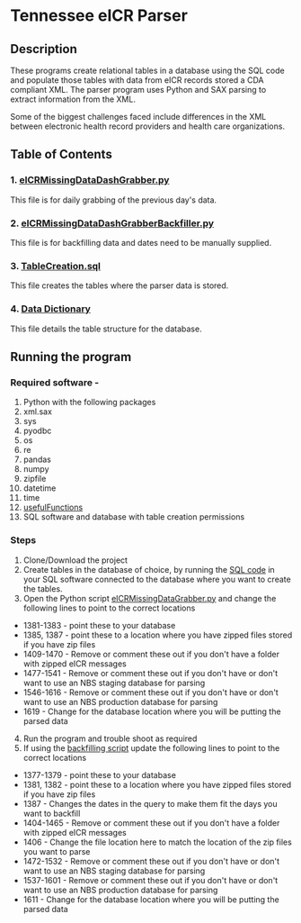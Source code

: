 # Tennessee eICR Parser

## Description
These programs create relational tables in a database using the SQL code and populate those tables with data from eICR records stored a CDA compliant XML. The parser program uses Python and SAX parsing to extract information from the XML.

Some of the biggest challenges faced include differences in the XML between electronic health record providers and health care organizations.

## Table of Contents
### 1. [eICRMissingDataDashGrabber.py](python/eICRMissingDataDashGrabber.py)
This file is for daily grabbing of the previous day's data.

### 2. [eICRMissingDataDashGrabberBackfiller.py](python/eICRMissingDataDashGrabberBackfiller.py)
This file is for backfilling data and dates need to be manually supplied.

### 3. [TableCreation.sql](SQL/TableCreation.sql)
This file creates the tables where the parser data is stored.

### 4. [Data Dictionary](SQL/dataDictionary.xlsx)
This file details the table structure for the database.

## Running the program
### Required software -
1. Python with the following packages
  1. xml.sax
  2. sys
  3. pyodbc
  4. os
  5. re
  6. pandas
  7. numpy
  8. zipfile
  9. datetime
  10. time
  11. [usefulFunctions](usefulFunctions.py)
2. SQL software and database with table creation permissions

### Steps
1. Clone/Download the project
2. Create tables in the database of choice, by running the [SQL code](SQL/TableCreation.sql) in your SQL software connected to the database where you want to create the tables.
3. Open the Python script [eICRMissingDataGrabber.py](eICRMissingDataGrabber.py) and change the following lines to point to the correct locations
  * 1381-1383 - point these to your database
  * 1385, 1387 - point these to a location where you have zipped files stored if you have zip files
  * 1409-1470 - Remove or comment these out if you don't have a folder with zipped eICR messages
  * 1477-1541 - Remove or comment these out if you don't have or don't want to use an NBS staging database for parsing
  * 1546-1616 - Remove or comment these out if you don't have or don't want to use an NBS production database for parsing
  * 1619 - Change for the database location where you will be putting the parsed data
4. Run the program and trouble shoot as required
5. If using the [backfilling script](eICRMissingDataGrabberBackfiller.py) update the following lines to point to the correct locations
  * 1377-1379 - point these to your database
  * 1381, 1382 - point these to a location where you have zipped files stored if you have zip files
  * 1387 - Changes the dates in the query to make them fit the days you want to backfill
  * 1404-1465 - Remove or comment these out if you don't have a folder with zipped eICR messages
  * 1406 - Change the file location here to match the location of the zip files you want to parse
  * 1472-1532 - Remove or comment these out if you don't have or don't want to use an NBS staging database for parsing
  * 1537-1601 - Remove or comment these out if you don't have or don't want to use an NBS production database for parsing
  * 1611 - Change for the database location where you will be putting the parsed data




